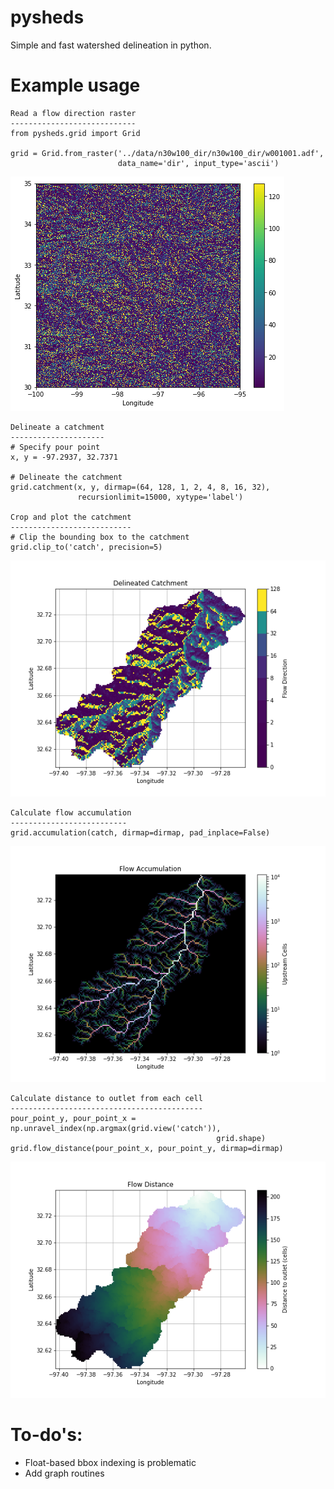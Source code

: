 # pysheds
Simple and fast watershed delineation in python.

# Example usage

    Read a flow direction raster
    ----------------------------
    from pysheds.grid import Grid

    grid = Grid.from_raster('../data/n30w100_dir/n30w100_dir/w001001.adf',
                            data_name='dir', input_type='ascii')

![Example 1](examples/flow_direction.png)

    Delineate a catchment
    ---------------------
    # Specify pour point
    x, y = -97.2937, 32.7371

    # Delineate the catchment
    grid.catchment(x, y, dirmap=(64, 128, 1, 2, 4, 8, 16, 32),
                   recursionlimit=15000, xytype='label')

    Crop and plot the catchment
    ---------------------------
    # Clip the bounding box to the catchment
    grid.clip_to('catch', precision=5)

![Example 2](examples/catchment.png)

    Calculate flow accumulation
    --------------------------
    grid.accumulation(catch, dirmap=dirmap, pad_inplace=False)
    
![Example 3](examples/flow_accumulation.png)

    Calculate distance to outlet from each cell
    -------------------------------------------
    pour_point_y, pour_point_x = np.unravel_index(np.argmax(grid.view('catch')),
                                                  grid.shape)
    grid.flow_distance(pour_point_x, pour_point_y, dirmap=dirmap)

![Example 4](examples/flow_distance.png)

# To-do's:
- Float-based bbox indexing is problematic
- Add graph routines
